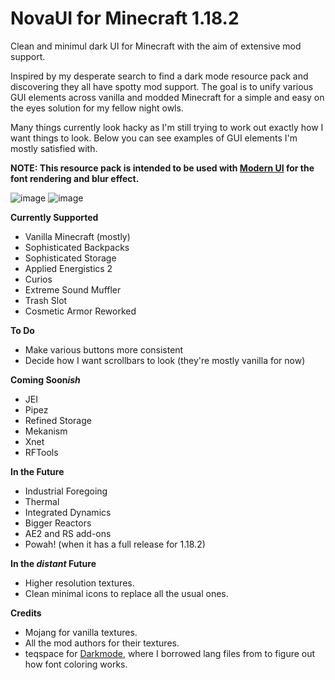 # NovaUI for Minecraft 1.18.2
Clean and minimul dark UI for Minecraft with the aim of extensive mod support. 

Inspired by my desperate search to find a dark mode resource pack and discovering they all have spotty mod support. The goal is to unify various GUI elements across vanilla and modded Minecraft for a simple and easy on the eyes solution for my fellow night owls. 

Many things currently look hacky as I'm still trying to work out exactly how I want things to look. Below you can see examples of GUI elements I'm mostly satisfied with.

<b>NOTE: This resource pack is intended to be used with [Modern UI](https://www.curseforge.com/minecraft/mc-mods/modern-ui) for the font rendering and blur effect.</b>

![image](https://i.imgur.com/e2lMutV.png)
![image](https://user-images.githubusercontent.com/85393060/174419434-4f3c48a2-2428-4e45-93b0-193858b04aa1.png)

<b>Currently Supported</b>
- Vanilla Minecraft (mostly)
- Sophisticated Backpacks
- Sophisticated Storage
- Applied Energistics 2
- Curios
- Extreme Sound Muffler
- Trash Slot
- Cosmetic Armor Reworked

<b>To Do</b>
 - Make various buttons more consistent
 - Decide how I want scrollbars to look (they're mostly vanilla for now)

<b>Coming Soon<i>ish</i></b>
- JEI
- Pipez
- Refined Storage
- Mekanism
- Xnet
- RFTools

<b>In the Future</b>
- Industrial Foregoing
- Thermal
- Integrated Dynamics
- Bigger Reactors
- AE2 and RS add-ons
- Powah! (when it has a full release for 1.18.2)

<b>In the <i>distant</i> Future</b>
- Higher resolution textures.
- Clean minimal icons to replace all the usual ones.

<b>Credits</b>
- Mojang for vanilla textures.
- All the mod authors for their textures.
- teqspace for [Darkmode](https://www.curseforge.com/minecraft/texture-packs/darkmode), where I borrowed lang files from to figure out how font coloring works.
